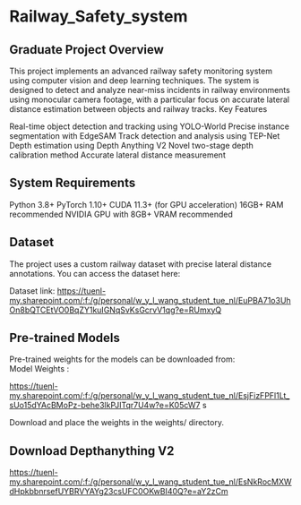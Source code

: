 # Railway_Safety_system


## Graduate Project Overview
This project implements an advanced railway safety monitoring system using computer vision and deep learning techniques. The system is designed to detect and analyze near-miss incidents in railway environments using monocular camera footage, with a particular focus on accurate lateral distance estimation between objects and railway tracks.
Key Features

Real-time object detection and tracking using YOLO-World
Precise instance segmentation with EdgeSAM
Track detection and analysis using TEP-Net
Depth estimation using Depth Anything V2
Novel two-stage depth calibration method
Accurate lateral distance measurement

## System Requirements

Python 3.8+
PyTorch 1.10+
CUDA 11.3+ (for GPU acceleration)
16GB+ RAM recommended
NVIDIA GPU with 8GB+ VRAM recommended

## Dataset
The project uses a custom railway dataset with precise lateral distance annotations. You can access the dataset here:

Dataset link: 
https://tuenl-my.sharepoint.com/:f:/g/personal/w_y_l_wang_student_tue_nl/EuPBA71o3UhOn8bQTCEtVO0BqZY1kuIGNqSvKsGcrvV1qg?e=RUmxyQ


## Pre-trained Models
Pre-trained weights for the models can be downloaded from:  
Model Weights : 

https://tuenl-my.sharepoint.com/:f:/g/personal/w_y_l_wang_student_tue_nl/EsjFizFPFl1Lt_sUo15dYAcBMoPz-behe3lkPJITqr7U4w?e=K05cW7
s


Download and place the weights in the weights/ directory.

## Download Depthanything V2

https://tuenl-my.sharepoint.com/:f:/g/personal/w_y_l_wang_student_tue_nl/EsNkRocMXWdHpkbbnrsefUYBRVYAYg23csUFC0OKwBI40Q?e=aY2zCm

